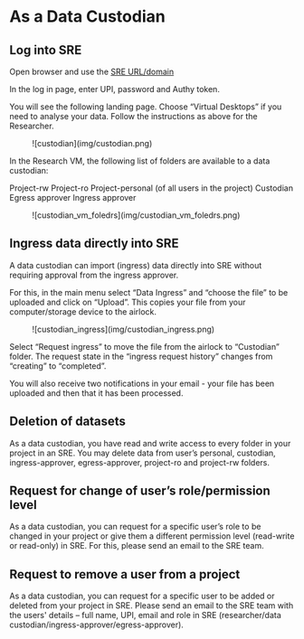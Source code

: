 # As a Data Custodian 

## Log into SRE  

Open browser and use the [SRE URL/domain](https://sre.nectar.auckland.ac.nz/)  

In the log in page, enter UPI, password and Authy token.

You will see the following landing page. Choose “Virtual Desktops” if you need to analyse your data. Follow the instructions as above for the Researcher. 

<figure markdown>
  ![custodian](img/custodian.png)
  <figcaption> </figcaption>
</figure>

In the Research VM, the following list of folders are available to a data custodian: 

Project-rw 
Project-ro 
Project-personal (of all users in the project)
Custodian
Egress approver 
Ingress approver 

<figure markdown>
  ![custodian_vm_foledrs](img/custodian_vm_foledrs.png)
  <figcaption> </figcaption>
</figure>

## Ingress data directly into SRE 

A data custodian can import (ingress) data directly into SRE without requiring approval from the ingress approver.  

For this, in the main menu select “Data Ingress” and “choose the file” to be uploaded and click on “Upload”. This copies your file from your computer/storage device to the airlock.  

<figure markdown>
  ![custodian_ingress](img/custodian_ingress.png)
  <figcaption> </figcaption>
</figure>

Select “Request ingress” to move the file from the airlock to “Custodian” folder. The request state in the “ingress request history” changes from “creating” to “completed”. 

You will also receive two notifications in your email - your file has been uploaded and then that it has been processed. 

## Deletion of datasets 

As a data custodian, you have read and write access to every folder in your project in an SRE. You may delete data from user’s personal, custodian, ingress-approver, egress-approver, project-ro and project-rw folders. 

## Request for change of user’s role/permission level 

As a data custodian, you can request for a specific user’s role to be changed in your project or give them a different permission level (read-write or read-only) in SRE. For this, please send an email to the SRE team. 

## Request to remove a user from a project 

As a data custodian, you can request for a specific user to be added or deleted from your project in SRE. Please send an email to the SRE team with the users' details – full name, UPI, email and role in SRE (researcher/data custodian/ingress-approver/egress-approver). 
